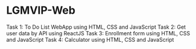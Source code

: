 # LGMVIP-Web

Task 1: To Do List WebApp using HTML, CSS and JavaScript
Task 2: Get user data by API using ReactJS
Task 3: Enrollment form using HTML, CSS and JavaScript
Task 4: Calculator using HTML, CSS and JavaScript
